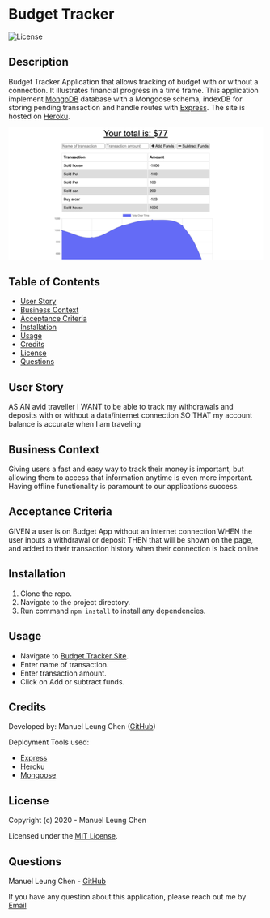 # Budget Tracker

![License](https://img.shields.io/badge/License%3A-mit-darkgreen.svg)

## Description  
Budget Tracker Application that allows tracking of budget with or without a connection. It illustrates financial progress in a time frame. This application implement [MongoDB](https://www.mongodb.com/) database with a Mongoose schema, indexDB for storing pending transaction and handle routes with [Express](https://www.npmjs.com/package/express). The site is hosted on [Heroku](https://www.heroku.com/).

![Screenshot](public/images/Budget-Tracker.png)
    
## Table of Contents   
* [User Story](#User-Story)
* [Business Context](#Business-Context)
* [Acceptance Criteria](#Acceptance-Criteria)
* [Installation](#Installation)
* [Usage](#Usage)
* [Credits](#Credits)
* [License](#License)
* [Questions](#Questions)

## User Story
AS AN avid traveller
I WANT to be able to track my withdrawals and deposits with or without a data/internet connection
SO THAT my account balance is accurate when I am traveling

## Business Context

Giving users a fast and easy way to track their money is important, but allowing them to access that information anytime is even more important. Having offline functionality is paramount to our applications success.

## Acceptance Criteria
GIVEN a user is on Budget App without an internet connection
WHEN the user inputs a withdrawal or deposit
THEN that will be shown on the page, and added to their transaction history when their connection is back online.

## Installation
1. Clone the repo.
2. Navigate to the project directory.
3. Run command ```npm install``` to install any dependencies.

## Usage    
* Navigate to [Budget Tracker Site](https://limitless-ridge-72652.herokuapp.com/).
* Enter name of transaction.
* Enter transaction amount.
* Click on Add or subtract funds.

## Credits  
Developed by: 
Manuel Leung Chen ([GitHub](https://github.com/manuelleungchen))

Deployment Tools used: 
* [Express](https://www.npmjs.com/package/express)
* [Heroku](https://www.heroku.com/)
* [Mongoose](https://www.npmjs.com/package/mongoose)

## License
Copyright (c) 2020 - Manuel Leung Chen

Licensed under the [MIT License](https://choosealicense.com/licenses/mit/).
 

## Questions
Manuel Leung Chen - [GitHub](https://github.com/manuelleungchen )

If you have any question about this application, please reach out me by [Email](manuel.leungchen@gmail.com)

